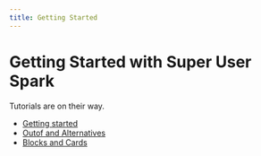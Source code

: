 ```yaml
---
title: Getting Started
---
```


# Getting Started with Super User Spark

Tutorials are on their way.

- [Getting started](http://cs-syd.eu/posts/2015-09-27-super-user-spark-getting-started)
- [Outof and Alternatives](http://cs-syd.eu/posts/2015-10-04-super-user-spark-outof-and-alternatives)
- [Blocks and Cards](http://cs-syd.eu/posts/2015-10-11-super-user-spark-blocks-and-cards)

